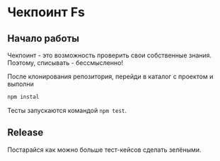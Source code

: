 # Чекпоинт Fs

## Начало работы

Чекпоинт - это возможность проверить свои собственные знания. Поэтому, 
списывать - бессмысленно!

После клонирования репозитория, перейди в каталог с проектом и выполни
```bash
npm instal
```

Тесты запускаются командой `npm test`.

## Release

Постарайся как можно больше тест-кейсов сделать зелёными.
